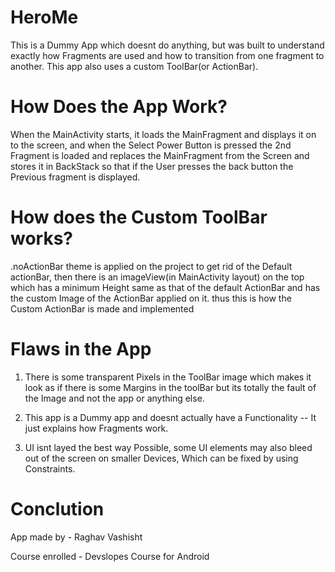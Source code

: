 # HeroMe
This is a Dummy App which doesnt do anything, but was built to understand exactly how Fragments are used and how to transition from one fragment to another.
This app also uses a custom ToolBar(or ActionBar).


# How Does the App Work?
When the MainActivity starts, it loads the MainFragment and displays it on to the screen, and when the Select Power Button is pressed the 2nd Fragment is loaded 
and replaces the MainFragment from the Screen and stores it in BackStack so that if the User presses the back button the Previous fragment is displayed.


# How does the Custom ToolBar works?
.noActionBar theme is applied on the project to get rid of the Default actionBar, then there is an imageView(in MainActivity layout) on the top which has a minimum Height same as that of the default ActionBar
 and has the custom Image of the ActionBar applied on it. thus this is how the Custom ActionBar is made and implemented

# Flaws in the App
1) There is some transparent Pixels in the ToolBar image which makes it look as if there is some Margins in the toolBar but its totally the fault of the Image and not the app or anything else.

2) This app is a Dummy app and doesnt actually have a Functionality -- It just explains how Fragments work.

3) UI isnt layed the best way Possible, some UI elements may also bleed out of the screen on smaller Devices, Which can be fixed by using Constraints.

# Conclution

App made by - Raghav Vashisht

Course enrolled - Devslopes Course for Android
